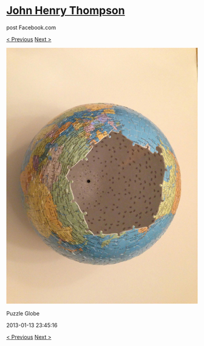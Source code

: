 # [John Henry Thompson](../README.md)
post Facebook.com

[< Previous](2013-01-13-2.md) [Next >](2013-01-13-4.md)

[![](../media/2013-01-13/Puzzle-Globe-2.jpg)](../README.md)

Puzzle Globe

2013-01-13 23:45:16

[< Previous](2013-01-13-2.md) [Next >](2013-01-13-4.md)
